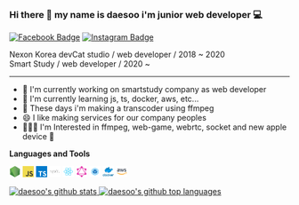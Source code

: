 ### Hi there 👋 my name is daesoo i'm junior web developer 💻<br/>

[![Facebook Badge](https://img.shields.io/badge/Facebook-1877f2?style=flat-square&logo=facebook&logoColor=white&link=https://www.facebook.com/profile.php?id=100002782422483)](https://www.facebook.com/profile.php?id=100002782422483) [![Instagram Badge](https://img.shields.io/badge/Instagram-ff69b4?style=flat-square&logo=instagram&logoColor=white&link=https://www.instagram.com/dae_soo_94/)](https://www.instagram.com/dae_soo_94/)

Nexon Korea devCat studio / web developer / 2018 ~ 2020  
Smart Study / web developer / 2020 ~  

---

- 🔭 I'm currently working on smartstudy company as web developer
- 🌱 I'm currently learning js, ts, docker, aws, etc...
- 💬 These days i'm making a transcoder using ffmpeg
- 😄 I like making services for our company peoples
- 👨🏻‍💻 I'm Interested in ffmpeg, web-game, webrtc, socket and new apple device 🤣

**Languages and Tools**  

<code><img height="20" src="https://raw.githubusercontent.com/github/explore/28b02bbc9ad9f7a503c43775aebeb515dc2da5fc/topics/nodejs/nodejs.png"></code>
<code><img height="20" src="https://raw.githubusercontent.com/github/explore/28b02bbc9ad9f7a503c43775aebeb515dc2da5fc/topics/javascript/javascript.png"></code>
<code><img height="20" src="https://raw.githubusercontent.com/github/explore/28b02bbc9ad9f7a503c43775aebeb515dc2da5fc/topics/typescript/typescript.png"></code>
<code><img height="20" src="https://raw.githubusercontent.com/github/explore/28b02bbc9ad9f7a503c43775aebeb515dc2da5fc/topics/nextjs/nextjs.png"></code>
<code><img height="20" src="https://raw.githubusercontent.com/github/explore/28b02bbc9ad9f7a503c43775aebeb515dc2da5fc/topics/react/react.png"></code>
<code><img height="20" src="https://raw.githubusercontent.com/github/explore/28b02bbc9ad9f7a503c43775aebeb515dc2da5fc/topics/graphql/graphql.png"></code>
<code><img height="20" src="https://raw.githubusercontent.com/github/explore/28b02bbc9ad9f7a503c43775aebeb515dc2da5fc/topics/webpack/webpack.png"></code>
<code><img height="20" src="https://raw.githubusercontent.com/github/explore/28b02bbc9ad9f7a503c43775aebeb515dc2da5fc/topics/docker/docker.png"></code>
<code><img height="20" src="https://raw.githubusercontent.com/github/explore/28b02bbc9ad9f7a503c43775aebeb515dc2da5fc/topics/aws/aws.png"></code>

<a href="https://github.com/simdaesoo">
  <img height="180em" src="https://github-readme-stats.vercel.app/api?username=simdaesoo&show_icons=true&theme=dark&count_private=true" alt="daesoo's github stats" />
  <img height="180em" src="https://github-readme-stats.vercel.app/api/top-langs/?username=simdaesoo&theme=dark&layout=compact" alt="daesoo's github top languages" />
</a>
<!--
**SimDaeSoo/SimDaeSoo** is a ✨ _special_ ✨ repository because its `README.md` (this file) appears on your GitHub profile.

Here are some ideas to get you started:

- 🔭 I’m currently working on ...
- 🌱 I’m currently learning ...
- 👯 I’m looking to collaborate on ...
- 🤔 I’m looking for help with ...
- 💬 Ask me about ...
- 📫 How to reach me: ...
- 😄 Pronouns: ...
- ⚡ Fun fact: ...
-->
